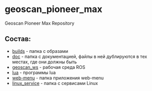 # geoscan_pioneer_max
Geoscan Pioneer Max Repository

## Состав:
* [builds](https://github.com/IlyaDanilenko/geoscan_pioneer_max/tree/master/builds) - папка с образами
* [doc](https://github.com/IlyaDanilenko/geoscan_pioneer_max/tree/master/doc) - папка с документацией, файлы в ней дублируются в тех местах, где они должны быть
* [geoscan_ws](https://github.com/IlyaDanilenko/geoscan_pioneer_max/tree/master/geoscan_ws) - рабочая среда ROS
* [lua](https://github.com/IlyaDanilenko/geoscan_pioneer_max/tree/master/lua) - программы lua
* [web-menu](https://github.com/IlyaDanilenko/geoscan_pioneer_max/tree/master/web-menu) - папка приложения web-menu
* [linux_service](https://github.com/IlyaDanilenko/geoscan_pioneer_max/tree/master/linux_service) - папка с сервисами Linux